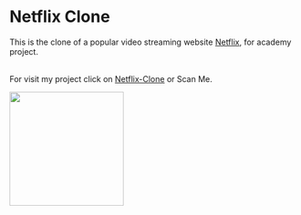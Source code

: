 # Netflix Clone

This is the clone of a popular video streaming website [Netflix](https://netflix.com/browse), for academy project.
 
 <br>For visit my project click on [Netflix-Clone](https://chry2512.github.io/netflix-clone)  or Scan Me.

 
<img src="https://github.com/chry2512/netflix-clone/assets/91950577/8d106915-341a-4f78-8728-12171b50e714" width="200">
